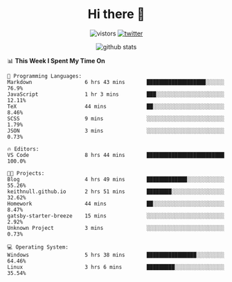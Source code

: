 <h1 align="center">Hi there 👋 </h3>

<p align="center">
  <img src="https://visitor-badge.glitch.me/badge?page_id=keithnull" alt="vistors" />
  <a href="https://twitter.com/_keithnull"><img src="https://img.shields.io/badge/@__keithnull-1DA1F2?style=flat&logo=Twitter&logoColor=white" alt="twitter"/></a>
</p>

<p align="center">
  <img src="https://github-readme-stats.vercel.app/api?username=keithnull&count_private=true&show_icons=true&theme=vue-dark&hide_title=true" alt="github stats" />
</p>

<!--START_SECTION:waka-->
📊 **This Week I Spent My Time On** 

```text
💬 Programming Languages: 
Markdown                 6 hrs 43 mins       ███████████████████░░░░░░   76.9% 
JavaScript               1 hr 3 mins         ███░░░░░░░░░░░░░░░░░░░░░░   12.11% 
TeX                      44 mins             ██░░░░░░░░░░░░░░░░░░░░░░░   8.46% 
SCSS                     9 mins              ░░░░░░░░░░░░░░░░░░░░░░░░░   1.79% 
JSON                     3 mins              ░░░░░░░░░░░░░░░░░░░░░░░░░   0.73%

🔥 Editors: 
VS Code                  8 hrs 44 mins       █████████████████████████   100.0%

🐱‍💻 Projects: 
Blog                     4 hrs 49 mins       █████████████░░░░░░░░░░░░   55.26% 
keithnull.github.io      2 hrs 51 mins       ████████░░░░░░░░░░░░░░░░░   32.62% 
Homework                 44 mins             ██░░░░░░░░░░░░░░░░░░░░░░░   8.47% 
gatsby-starter-breeze    15 mins             ░░░░░░░░░░░░░░░░░░░░░░░░░   2.92% 
Unknown Project          3 mins              ░░░░░░░░░░░░░░░░░░░░░░░░░   0.73%

💻 Operating System: 
Windows                  5 hrs 38 mins       ████████████████░░░░░░░░░   64.46% 
Linux                    3 hrs 6 mins        █████████░░░░░░░░░░░░░░░░   35.54%

```


<!--END_SECTION:waka-->
